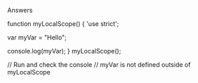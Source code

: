 Answers

function myLocalScope() {
  'use strict';

  var myVar = "Hello";

  console.log(myVar);
}
myLocalScope();

// Run and check the console
// myVar is not defined outside of myLocalScope